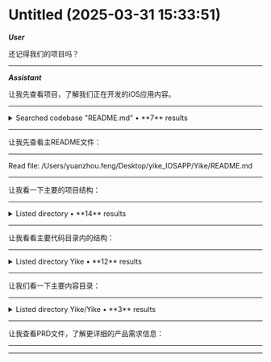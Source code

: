 <!-- Generated by SpecStory -->

# Untitled (2025-03-31 15:33:51)

_**User**_

还记得我们的项目吗？

---

_**Assistant**_

让我先查看项目，了解我们正在开发的iOS应用内容。

---

<details>
            <summary>Searched codebase "README.md" • **7** results</summary>
        
| File |
|------|
| `undefined` |
| `undefined` |
| `undefined` |
| `undefined` |
| `undefined` |
| `undefined` |
| `undefined` |

</details>

---

让我先查看主README文件：

---

Read file: /Users/yuanzhou.feng/Desktop/yike_IOSAPP/Yike/README.md

---

让我看一下主要的项目结构：

---

<details>
            <summary>Listed directory  • **14** results</summary>
        
| Name |
|-------|
| 📁 `YikeTests` |
| 📁 `.git` |
| 📁 `Yike.xcodeproj` |
| 📁 `Yike` |
| 📄 `.cursorrules` |
| 📄 `.DS_Store` |
| 📄 `Yike.xctestplan` |
| 📄 `test_results.json` |
| 📁 `scripts` |
| 📁 `YikeUITests` |
| 📁 `TestResults.xcresult` |
| 📄 `StoreKitConfiguration.storekit` |
| 📁 `.specstory` |
| 📄 `.gitignore` |

</details>

---

让我看看主要代码目录内的结构：

---

<details>
            <summary>Listed directory Yike • **12** results</summary>
        
| Name |
|-------|
| 📁 `docs` |
| 📄 `.DS_Store` |
| 📁 `zh-Hans.lproj` |
| 📁 `en.lproj` |
| 📁 `Yike` |
| 📁 `Yike.xcdatamodeld` |
| 📄 `README.md` |
| 📄 `Info.plist` |
| 📄 `PRD.md` |
| 📄 `Persistence.swift` |
| 📁 `Assets.xcassets` |
| 📁 `.specstory` |

</details>

---

让我们看一下主要内容目录：

---

<details>
            <summary>Listed directory Yike/Yike • **3** results</summary>
        
| Name |
|-------|
| 📁 `App` |
| 📁 `Features` |
| 📁 `Core` |

</details>

---

让我查看PRD文件，了解更详细的产品需求信息：

---



---

